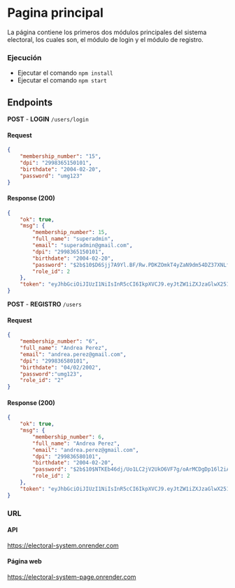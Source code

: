 # Pagina principal
La página contiene los primeros dos módulos principales del sistema electoral, los cuales son, el módulo de login y el módulo de registro.

### Ejecución
- Ejecutar el comando `npm install`
- Ejecutar el comando `npm start`

## Endpoints

**POST** - **LOGIN** `/users/login`
#### Request
```json
{
    "membership_number": "15",
    "dpi": "2998365150101",
    "birthdate": "2004-02-20",
    "password": "umg123"
}
```

#### Response (200)

```json
{
    "ok": true,
    "msg": {
        "membership_number": 15,
        "full_name": "superadmin",
        "email": "superadmin@gmail.com",
        "dpi": "2998365150101",
        "birthdate": "2004-02-20",
        "password": "$2b$10$D6Sjj7A9Yl.BF/Rw.PDKZOmkT4yZaN9dm54DZ37XNLfo30bW7Lr2m",
        "role_id": 2
    },
    "token": "eyJhbGciOiJIUzI1NiIsInR5cCI6IkpXVCJ9.eyJtZW1iZXJzaGlwX251bWJlciI6MTUsInJvbGVfaWQiOjIsImlhdCI6MTc2MDI0NjYyNSwiZXhwIjoxNzYwMjY4MjI1fQ.GmEAvfLFn2M4eEXyWrG-SZwHoiu0GElGFFbDAhDtzg8"
}
```

**POST** - **REGISTRO** `/users`
#### Request
```json
{
    "membership_number": "6",
    "full_name": "Andrea Perez",
    "email": "andrea.perez@gmail.com",
    "dpi": "299836580101",
    "birthdate": "04/02/2002",
    "password":"umg123",
    "role_id": "2"
}
```

#### Response (200)
```json
{
    "ok": true,
    "msg": {
        "membership_number": 6,
        "full_name": "Andrea Perez",
        "email": "andrea.perez@gmail.com",
        "dpi": "299836580101",
        "birthdate": "2004-02-20",
        "password": "$2b$10$NTKEb46dj/Uo1LC2jV2UkO6VF7g/oArMCDgDp16l2iAhGpib3do3u",
        "role_id": 2
    },
    "token": "eyJhbGciOiJIUzI1NiIsInR5cCI6IkpXVCJ9.eyJtZW1iZXJzaGlwX251bWJlciI6Niwicm9sZV9pZCI6MiwiaWF0IjoxNzYwMjQ0OTE3LCJleHAiOjE3NjAyNjY1MTd9.OdqDyq_8QTnCwHSzqZJtCvWDsz8l-XUt4VGd5gUO-D0"
}
```

### URL 
#### API
https://electoral-system.onrender.com

#### Página web
https://electoral-system-page.onrender.com
